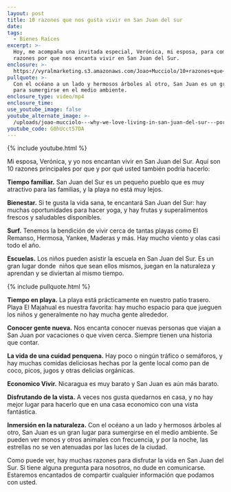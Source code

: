 ```yaml
---
layout: post
title: 10 razones que nos gusta vivir en San Juan del sur
date:
tags:
  - Bienes Raíces
excerpt: >-
  Hoy, me acompaña una invitada especial, Verónica, mi esposa, para compartir 10
  razones por que nos encanta vivir en San Juan del Sur.
enclosure: >-
  https://vyralmarketing.s3.amazonaws.com/Joao+Mucciolo/10+razones+que+nos+gusta+vivir+en+San+Juan+del+sur.mp4
pullquote: >-
  Con el océano a un lado y hermosos árboles al otro, San Juan es un gran lugar
  para sumergirse en el medio ambiente.
enclosure_type: video/mp4
enclosure_time:
use_youtube_image: false
youtube_alternate_image: >-
  /uploads/joao-mucciolo---why-we-love-living-in-san-juan-del-sur---por-qué-nos-encanta-vivir-en-san-juan-del-sur-youtube.jpg
youtube_code: G0hUcct57DA
---
```


{% include youtube.html %}

Mi esposa, Ver&oacute;nica, y yo nos encantan vivir en San Juan del Sur. Aqu&iacute; son 10 razones principales por que y por qu&eacute; usted tambi&eacute;n podr&iacute;a hacerlo:

**Tiempo familiar.** San Juan del Sur es un peque&ntilde;o pueblo que es muy atractivo para las familias, y la playa no est&aacute; muy lejos.

**Bienestar.** Si te gusta la vida sana, te encantar&aacute; San Juan del Sur: hay muchas oportunidades para hacer yoga, y hay frutas y superalimentos frescos y saludables disponibles.

**Surf.** Tenemos la bendici&oacute;n de vivir cerca de tantas playas como El Remanso, Hermosa, Yankee, Maderas y m&aacute;s. Hay mucho viento y olas casi todo el a&ntilde;o.

**Escuelas.** Los ni&ntilde;os pueden asistir la escuela en San Juan del Sur. Es un gran lugar donde &nbsp;ni&ntilde;os que sean ellos mismos, juegan en la naturaleza y aprendan y se diviertan al mismo tiempo.

{% include pullquote.html %}

**Tiempo en playa.** La playa est&aacute; pr&aacute;cticamente en nuestro patio trasero. Playa El Majahual es nuestra favorita: hay mucho espacio para que jueguen los ni&ntilde;os y generalmente no hay mucha gente alrededor.

**Conocer gente nueva.** Nos encanta conocer nuevas personas que viajan a San Juan por vacaciones o que viven cerca. Siempre tienen una historia que contar.

**La vida de una cuidad penquena.** Hay poco o ning&uacute;n tr&aacute;fico o sem&aacute;foros, y hay muchas comidas deliciosas hechas por la gente local como pan de coco, picos, jugos y otras delicias org&aacute;nicas.

**Economico Vivir.** Nicaragua es muy barato y San Juan es a&uacute;n m&aacute;s barato.

**Disfrutando de la vista.** A veces nos gusta quedarnos en casa, y no hay mejor lugar para hacerlo que en una casa economico con una vista fant&aacute;stica.

**Inmersi&oacute;n en la naturaleza.** Con el oc&eacute;ano a un lado y hermosos &aacute;rboles al otro, San Juan es un gran lugar para sumergirse en el medio ambiente. Se pueden ver monos y otros animales con frecuencia, y por la noche, las estrellas no se ven atenuadas por las luces de la ciudad.

Como puede ver, hay muchas razones para disfrutar la vida en San Juan del Sur. Si tiene alguna pregunta para nosotros, no dude en comunicarse. Estaremos encantados de compartir cualquier informaci&oacute;n que podamos con usted.

&nbsp;